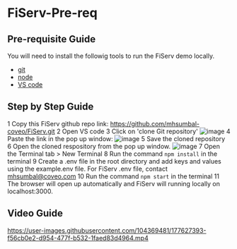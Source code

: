 # FiServ-Pre-req

## Pre-requisite Guide

You will need to install the followig tools to run the FiServ demo locally.

- [git](https://git-scm.com/downloads)
- [node](https://nodejs.org/en/download/)
- [VS code](https://code.visualstudio.com/)

## Step by Step Guide


1 Copy this FiServ github repo link: https://github.com/mhsumbal-coveo/FiServ.git
2 Open VS code
3 Click on 'clone Git repository'
![image](https://user-images.githubusercontent.com/104369481/177623981-7d136a87-467a-476e-be97-da2dde5045d2.png)
4 Paste the link in the pop up window:
![image](https://user-images.githubusercontent.com/104369481/177624229-2cd8a486-7a66-4c54-9708-3529c90d0e29.png)
5 Save the cloned repository 
6 Open the cloned respository from the pop up window.
![image](https://user-images.githubusercontent.com/104369481/177624606-47a288c9-b0c9-4bc4-a21f-a03845ae2852.png)
7 Open the Terminal tab > New Terminal
8 Run the command ```npm install``` in the terminal
9 Create a .env file in the root directory and add keys and values using the example.env file. For FiServ .env file, contact mhsumbal@coveo.com
10 Run the command ```npm start``` in the terminal
11 The browser will open up automatically and FiServ will running locally on localhost:3000.

## Video Guide
https://user-images.githubusercontent.com/104369481/177627393-f56cb0e2-d954-477f-b532-1faed83d4964.mp4

